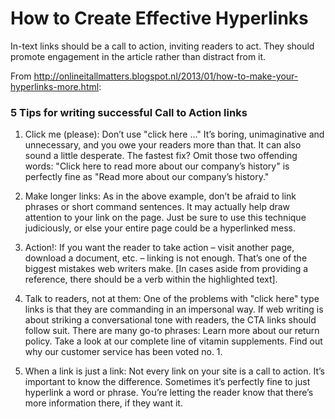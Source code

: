 # How to Create Effective Hyperlinks

In-text links should be a call to action, inviting readers to act. They should promote engagement in the article rather than distract from it.

From http://onlineitallmatters.blogspot.nl/2013/01/how-to-make-your-hyperlinks-more.html:

### 5 Tips for writing successful Call to Action links

1. Click me (please): Don’t use "click here …" It’s boring, unimaginative and unnecessary, and you owe your readers more than that. It can also sound a little desperate. The fastest fix? Omit those two offending words: "Click here to read more about our company’s history" is perfectly fine as "Read more about our company’s history."

2. Make longer links: As in the above example, don’t be afraid to link phrases or short command sentences. It may actually help draw attention to your link on the page. Just be sure to use this technique judiciously, or else your entire page could be a hyperlinked mess.

3. Action!: If you want the reader to take action – visit another page, download a document, etc. – linking is not enough. That’s one of the biggest mistakes web writers make. [In cases aside from providing a reference, there should be a verb within the highlighted text].

4. Talk to readers, not at them: One of the problems with "click here" type links is that they are commanding in an impersonal way. If web writing is about striking a conversational tone with readers, the CTA links should follow suit. There are many go-to phrases:
Learn more about our return policy.
Take a look at our complete line of vitamin supplements.
Find out why our customer service has been voted no. 1.

5. When a link is just a link: Not every link on your site is a call to action. It’s important to know the difference. Sometimes it’s perfectly fine to just hyperlink a word or phrase. You’re letting the reader know that there’s more information there, if they want it.

